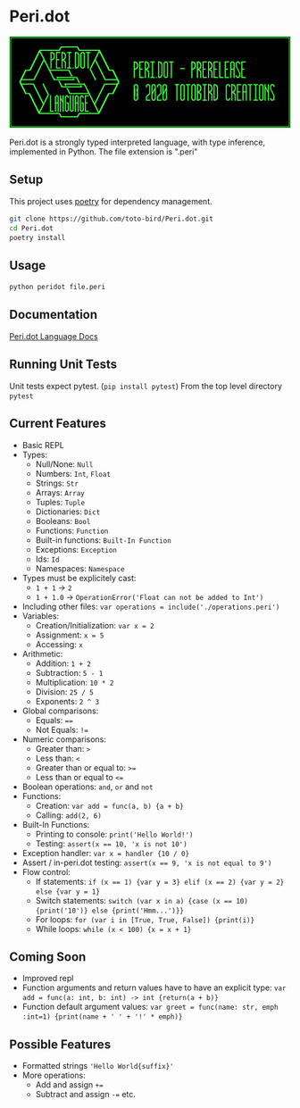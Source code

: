 # Peri.dot

![Peri.dot Logo](logo.png)

Peri.dot is a strongly typed interpreted language, with type inference, implemented in Python. The file extension is ".peri"


## Setup

This project uses [poetry](https://python-poetry.org/) for dependency management.


```bash
git clone https://github.com/toto-bird/Peri.dot.git
cd Peri.dot
poetry install
```

## Usage 

```bash
python peridot file.peri
```

## Documentation

[Peri.dot Language Docs](https://toto-bird.github.io/Peri.dot-lang/)

## Running Unit Tests

Unit tests expect pytest.  (`pip install pytest`)
From the top level directory  `pytest`

## Current Features

* Basic REPL
* Types:
    * Null/None: `Null`
    * Numbers: `Int`, `Float`
    * Strings: `Str`
    * Arrays: `Array`
    * Tuples: `Tuple`
    * Dictionaries: `Dict`
    * Booleans: `Bool`
    * Functions: `Function`
    * Built-in functions: `Built-In Function`
    * Exceptions: `Exception`
    * Ids: `Id`
    * Namespaces: `Namespace`
* Types must be explicitely cast:
    * `1 + 1` -> `2`
    * `1 + 1.0` -> `OperationError('Float can not be added to Int')`
* Including other files: `var operations = include('./operations.peri')`
* Variables:
    * Creation/Initialization: `var x = 2`
    * Assignment: `x = 5`
    * Accessing: `x`
* Arithmetic:
    * Addition: `1 + 2`
    * Subtraction: `5 - 1`
    * Multiplication: `10 * 2`
    * Division: `25 / 5`
    * Exponents: `2 ^ 3`
* Global comparisons:
    * Equals: `==`
    * Not Equals: `!=`
* Numeric comparisons:
    * Greater than: `>`
    * Less than: `<`
    * Greater than or equal to: `>=`
    * Less than or equal to `<=`
* Boolean operations: `and`, `or` and `not`
* Functions:
    * Creation: `var add = func(a, b) {a + b}`
    * Calling: `add(2, 6)`
* Built-In Functions:
    * Printing to console: `print('Hello World!')`
    * Testing: `assert(x == 10, 'x is not 10')`
* Exception handler: `var x = handler {10 / 0}`
* Assert / in-peri.dot testing: `assert(x == 9, 'x is not equal to 9')`
* Flow control:
    * If statements: `if (x == 1) {var y = 3} elif (x == 2) {var y = 2} else {var y = 1}`
    * Switch statements: `switch (var x in a) {case (x == 10) {print('10')} else {print('Hmm...')}}`
    * For loops: `for (var i in [True, True, False]) {print(i)}`
    * While loops: `while (x < 100) {x = x + 1}`

## Coming Soon

* Improved repl
* Function arguments and return values have to have an explicit type: `var add = func(a: int, b: int) -> int {return(a + b)}`
* Function default argument values: `var greet = func(name: str, emph :int=1) {print(name + ' ' + '!' * emph)}`

## Possible Features

* Formatted strings `'Hello World{suffix}'`
* More operations:
    * Add and assign `+=`
    * Subtract and assign `-=`
    etc.
